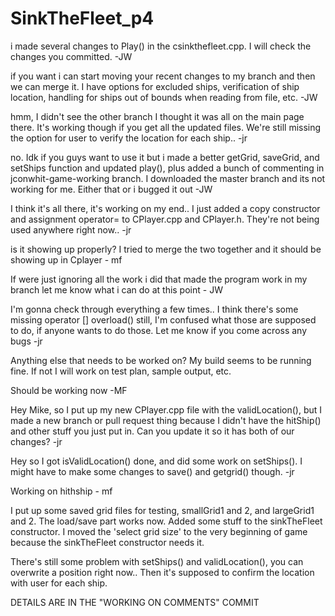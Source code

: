 # SinkTheFleet_p4

i made several changes to Play() in the csinkthefleet.cpp. I will check the changes you committed. -JW

if you want i can start moving your recent changes to my branch and then we can merge it. I have options for excluded ships, verification of ship location, handling for ships out of bounds when reading from file, etc. -JW

hmm, I didn't see the other branch I thought it was all on the main page there.  It's working though
if you get all the updated files.  We're still missing the option for user to verify the location for each ship..
-jr

no. Idk if you guys want to use it but i made a better getGrid, saveGrid, and setShips function and updated play(), plus added a bunch of commenting in jconwhit-game-working branch. I downloaded the master branch and its not working for me. Either that or i bugged it out -JW

I think it's all there, it's working on my end..   I just added a copy constructor and
assignment operator= to CPlayer.cpp and CPlayer.h.  They're not being used
anywhere right now.. -jr

is it showing up properly? I tried to merge the two together and it should be showing up in Cplayer - mf

If were just ignoring all the work i did that made the program work in my branch let me know what i can do at this point - JW


I'm gonna check through everything a few times..  I think there's some missing
operator [] overload() still, I'm confused what those are supposed to do, if 
anyone wants to do those. Let me know if you come across any bugs -jr

Anything else that needs to be worked on? My build seems to be running fine. If not I will work on test plan, sample output, etc.

Should be working now -MF

Hey Mike, so I put up my new CPlayer.cpp file with the validLocation(), but I made a new branch or pull request thing
because I didn't have the hitShip() and other stuff you just put in.  Can 
you update it so it has both of our changes? -jr

Hey so I got isValidLocation() done, and did some work on setShips().  I 
might have to make some changes to save() and getgrid() though. -jr

Working on hithship - mf

I put up some saved grid files for testing, smallGrid1 and 2, and largeGrid1 and 2. 
The load/save part works now.  Added some stuff to the sinkTheFleet constructor.
I moved the 'select grid size' to the very beginning of game because the sinkTheFleet
constructor needs it. 

There's still some problem with setShips() and validLocation(), you can overwrite a 
position right now.. Then it's supposed to confirm the location with user for each ship. 

DETAILS ARE IN THE "WORKING ON COMMENTS" COMMIT 
